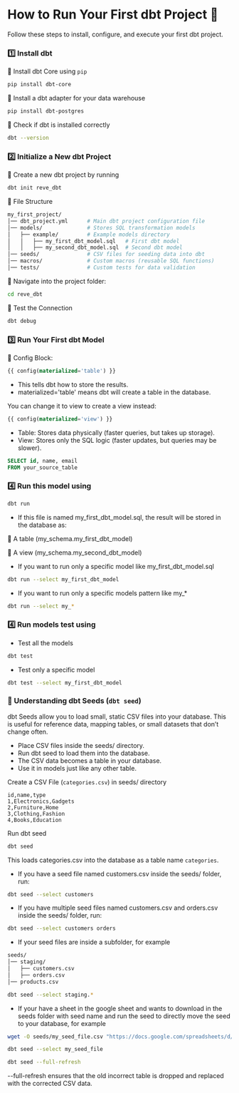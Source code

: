 # How to Run Your First dbt Project 🚀
Follow these steps to install, configure, and execute your first dbt project.

### 1️⃣ Install dbt
🔹 Install dbt Core using `pip`

```bash
pip install dbt-core
```

🔹 Install a dbt adapter for your data warehouse

```bash
pip install dbt-postgres
```

🔹 Check if dbt is installed correctly

```bash
dbt --version
```

### 2️⃣ Initialize a New dbt Project

🔹 Create a new dbt project by running

```bash
dbt init reve_dbt
```
🔹 File Structure

```bash
my_first_project/
│── dbt_project.yml      # Main dbt project configuration file
│── models/              # Stores SQL transformation models
│   ├── example/         # Example models directory
│   │   ├── my_first_dbt_model.sql   # First dbt model
│   │   ├── my_second_dbt_model.sql  # Second dbt model
│── seeds/               # CSV files for seeding data into dbt
│── macros/              # Custom macros (reusable SQL functions)
│── tests/               # Custom tests for data validation
```

🔹 Navigate into the project folder:

```bash
cd reve_dbt
```

🔹 Test the Connection

```bash
dbt debug
```

### 3️⃣ Run Your First dbt Model

🔹 Config Block:
```sql
{{ config(materialized='table') }}
```
- This tells dbt how to store the results.
- materialized='table' means dbt will create a table in the database.

You can change it to view to create a view instead:

```sql
{{ config(materialized='view') }}
```

- Table: Stores data physically (faster queries, but takes up storage).
- View: Stores only the SQL logic (faster updates, but queries may be slower).

```sql
SELECT id, name, email
FROM your_source_table
```

### 4️⃣ Run this model using

```bash
dbt run
```

- If this file is named my_first_dbt_model.sql, the result will be stored in the database as:

🔹 A table (my_schema.my_first_dbt_model)

🔹 A view (my_schema.my_second_dbt_model)

- If you want to run only a specific model like my_first_dbt_model.sql

```bash
dbt run --select my_first_dbt_model
```

- If you want to run only a specific models pattern like my_*

```bash
dbt run --select my_*
```

### 4️⃣ Run models test using 

- Test all the models
```bash
dbt test
```
- Test only a specific model

```bash
dbt test --select my_first_dbt_model
```

### 🌱 Understanding dbt Seeds (`dbt seed`)
dbt Seeds allow you to load small, static CSV files into your database. This is useful for reference data, mapping tables, or small datasets that don’t change often.

- Place CSV files inside the seeds/ directory.
- Run dbt seed to load them into the database.
- The CSV data becomes a table in your database.
- Use it in models just like any other table.

Create a CSV File (`categories.csv`) in seeds/ directory

```csv
id,name,type
1,Electronics,Gadgets
2,Furniture,Home
3,Clothing,Fashion
4,Books,Education
```

Run dbt seed

```bash
dbt seed
```
This loads categories.csv into the database as a table name `categories`.

- If you have a seed file named customers.csv inside the seeds/ folder, run:

```bash
dbt seed --select customers
```

- If you have multiple seed files named customers.csv and orders.csv inside the seeds/ folder, run:

```bash
dbt seed --select customers orders
```

- If your seed files are inside a subfolder, for example

```bash
seeds/
│── staging/
│   ├── customers.csv
│   ├── orders.csv
│── products.csv
```

```bash
dbt seed --select staging.*
```

- If your have a sheet in the google sheet and wants to download in the seeds folder with seed name and run the seed to directly move the seed to your database, for example

```bash
wget -O seeds/my_seed_file.csv "https://docs.google.com/spreadsheets/d/<sheet ID>/export?format=csv&id=<sheet ID>"
```

```bash
dbt seed --select my_seed_file
```

```bash
dbt seed --full-refresh
```
--full-refresh ensures that the old incorrect table is dropped and replaced with the corrected CSV data.



